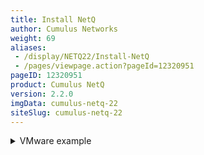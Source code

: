 ```yaml
---
title: Install NetQ
author: Cumulus Networks
weight: 69
aliases:
 - /display/NETQ22/Install-NetQ
 - /pages/viewpage.action?pageId=12320951
pageID: 12320951
product: Cumulus NetQ
version: 2.2.0
imgData: cumulus-netq-22
siteSlug: cumulus-netq-22
---
```

<details>

Installing NetQ can be accomplished in one of three ways:

  - If you have purchased a NetQ (On-site) or Cloud Appliance, refer to
    <span style="color: #ff0000;"> [Getting started with the Cumulus
    NetQ
    Appliance](https://cumulusnetworks.com/products/cumulus-express/getting-started/cumulus-netq/)
    </span> or <span style="color: #ff0000;"> [Getting started with the
    Cumulus NetQ Cloud
    Appliance](https://cumulusnetworks.com/products/cumulus-express/getting-started/cumulus-netq-cloud/)
    </span> for instructions on installing and configuring the
    appliance. Then return to this topic for instructions on how to load
    the NetQ Agent on any switches and hosts you want to monitor.

  - If you already have a switch (running Cumulus Linux version 3.3.2 or
    later) and you want to add NetQ functionality to it, follow the
    instructions in this topic to:

      - Verify your server meets the hardware and software requirements.

      - Load the software onto the switch.

      - Load the NetQ Agent onto the switches and hosts you want to
        monitor.

  - If you are upgrading from a prior version of NetQ, refer to [Upgrade
    NetQ](/version/cumulus-netq-22/Cumulus-NetQ-Deployment-Guide/Upgrade-NetQ/)
    instead.

## <span>Prerequisites</span>

### <span id="src-12320951_InstallNetQ-hwspec" class="confluence-anchor-link"></span><span>Hardware Requirements</span>

NetQ is supported on a variety of hardware.

{{%notice note%}}

**IMPORTANT**

You must meet these *minimum* hardware requirements to install the VM
and have it run properly.

{{%/notice%}}

The NetQ software requires a server with the following:

| Hardware Component      | Minimum On-site Requirement                                                                                                    | Minimum Cloud Requirement |
| ----------------------- | ------------------------------------------------------------------------------------------------------------------------------ | ------------------------- |
| Processor               | Eight (8) virtual CPUs                                                                                                         | Four (4) virtual CPUs     |
| Memory                  | 64 GB RAM                                                                                                                      | 8 GB RAM                  |
| Local disk storage      | 256 GB SSD (**Note**: This must be an SSD; use of other storage options can lead to system instability and are not supported.) | 32 GB (SSD not required)  |
| Network interface speed | 1 Gb NIC                                                                                                                       | 1 Gb NIC                  |

You must also open the following ports on your hardware to use the NetQ
software:

| Port  | Deployment Type   | Software Component Access |
| ----- | ----------------- | ------------------------- |
| 31980 | On-site and cloud | NetQ Platform             |
| 32708 | On-site           | API Gateway               |
| 32666 | On-site           | Web-based User Interface  |

### <span>NetQ Platform HyperVisor Requirements</span>

The NetQ Platform can be installed as a Virtual Machine (VM) using one
of the following hypervisors:

  - VMware ESXi™ 6.5 for servers running Cumulus Linux, CentOS, Ubuntu
    and RedHat operating systems.

  - KVM/QCOW (QEMU Copy on Write) image for servers running CentOS,
    Ubuntu and RedHat operating systems.

### <span>NetQ Agent Operating System Requirements</span>

NetQ 2.2 Agents are supported on the following switch and host operating
systems:

  - Cumulus Linux 3.3.2 and later

  - Ubuntu 16.04

  - Red Hat<sup>®</sup> Enterprise Linux (RHEL) 7.1

  - CentOS 7

### <span>NetQ Application Support</span>

The NetQ CLI, UI, and RESTful API are supported on NetQ 2.1.0 and later.
NetQ 1.4 and earlier applications are not supported in NetQ 2.x.

## <span>Install Workflow</span>

Installation of NetQ involves installing the NetQ software, and
installing and configuring the NetQ Agents. Additional steps are needed
to <span style="color: #ff0000;"> [Integrate NetQ with Event
Notification
Applications](/version/cumulus-netq-22/Cumulus-NetQ-Deployment-Guide/Integrate-with-Third-party-Software-and-Hardware)
</span> . This flow chart shows the required steps to install and setup
NetQ to start validating your network, and the optional steps of
integrating with event notification applications and monitoring hosts.

{{% imgOld 0 %}}

## <span>Install the NetQ Platform</span>

The first step of the install process is to install the NetQ software
onto your hardware (NetQ Platform).

The NetQ software is comprised of the following components:

  - **NetQ applications**: network monitoring and analytics
    functionality

  - **NetQ CLI**: command line user interface for monitoring network and
    administering NetQ through a terminal session

  - **NetQ UI**: graphical interface for monitoring network and
    administering NetQ

  - **NetQ API**: Restful application programming interface for
    accessing NetQ data and integrating with third-party tools

  - **NetQ notifier**: application used to send event notifications to
    third-party notification tools

{{%notice info%}}

**Best Practice**

Cumulus Networks recommends you install the NetQ software on a server
that is part of an out-of-band management network to ensure it can
monitor in-band network issues without being affected itself. You should
run the software on a separate, powerful server to ensure proper
operation and for maximum usability and performance. Refer to [Hardware
Requirements](#src-12320951_InstallNetQ-hwspec) for specifics.

{{%/notice%}}

### <span>Install NetQ VM Image</span>

To install the NetQ Platform software onto your own hardware using a VM
image:

1.  **IMPORTANT**: Confirm that your server hardware meets the
    requirements set out [here](#src-12320951_InstallNetQ-hwspec).

2.  Download the NetQ Platform image.

    1.  On the [Cumulus
        Downloads](https://cumulusnetworks.com/downloads/) page, select
        *NetQ* from the **Product** list box.

    2.  Click *2.2* from the **Version** list box, and then select
        *2.2.x* from the submenu.

    3.  Optionally, select the hypervisor you wish to use (*VMware,
        VMware (Cloud),* *KVM (Cloud)*, or *KVM*) from the
        **Hypervisor/Platform** list box.  
        **Note**: You can ignore the ONIE and Appliance options, as they
        are for the NetQ appliances.

        {{% imgOld 1 %}}

    4.  Scroll down to review the images that match your selection
        criteria, and click **Download** for the image you want.

        {{% imgOld 2 %}}

3.  Open your hypervisor and set up your VM.  
    You can use these examples for reference or use your own hypervisor
    instructions.

<summary>VMware example </summary>

This example shows the VM setup process using an OVA file with VMware
ESXi.

1.  Enter the address of the hardware in your browser.

2.  Log in to VMware using credentials with root access.  

    {{% imgOld 3 %}}

3.  For an on-site NetQ Platform deployment, click **Storage** in the
    Navigator to verify you have an SSD installed.  

    {{% imgOld 4 %}}

4.  Click **Create/Register VM** at the top of the right pane.

    {{% imgOld 5 %}}

5.  Select **Deploy a virtual machine from and OVF or OVA file**, and
    click **Next**.  

    {{% imgOld 6 %}}

6.  Provide a name for the VM, for example *Cumulus NetQ*.

7.  Drag and drop the NetQ Platform image file you downloaded in Step 1
    above.

8.  Click **Next**.

    {{% imgOld 7 %}}

9.  Select the storage type and data store for the image to use, then
    click **Next**. In this example, only one is available.

    {{% imgOld 8 %}}

10. Accept the default deployment options or modify them according to
    your network needs. Click **Next** when you are finished.

    {{% imgOld 9 %}}

11. Review the configuration summary. Click **Back** to change any of
    the settings, or click **Finish** to continue with the creation of
    the VM.

    {{% imgOld 10 %}}

    The progress of the request is shown in the Recent Tasks window at
    the bottom of the application. This may take some time, so continue
    with your other work until the upload finishes.

12. Once completed, view the full details of the VM and hardware.

    {{% imgOld 11 %}}

<summary>KVM example </summary>

This example shows the VM setup process for a system with Libvirt and
KVM/QEMU installed.

1.  Confirm that the SHA256 checksum matches the one posted on the
    Cumulus Downloads website to ensure the image download has not been
    corrupted.

        $ sha256sum ./Downloads/cumulus-netq-server-2.2.0-ts-amd64-qemu.qcow2
        $ 6fff5f2ac62930799b4e8cc7811abb6840b247e2c9e76ea9ccba03f991f42424  ./Downloads/cumulus-netq-server-2.2.0-ts-amd64-qemu.qcow2

2.  Copy the QCOW2 image to a directory where you want to run it.

    {{%notice tip%}}

    Copy, instead of moving, the original QCOW2 image that was
    downloaded to avoid re-downloading it again later should you need to
    perform this process again.

    {{%/notice%}}

        $ sudo mkdir /vms
        $ sudo cp ./Downloads/cumulus-netq-server-2.2.0-ts-amd64-qemu.qcow2 /vms/ts.qcow2

3.  Create the VM.

    For a Direct VM, where the VM uses a MACVLAN interface to sit on the
    host interface for its connectivity:

        $ virt-install --name=netq_ts --vcpus=8 --memory=65536 --os-type=linux --os-variant=debian7 \
         --disk path=/vms/ts.qcow2,format=qcow2,bus=virtio,cache=none \
         --network=type=direct,source=eth0,model=virtio --import --noautoconsole

    {{%notice info%}}

    Replace the disk path value with the location where the QCOW2 image
    is to reside. Replace network model value (eth0 in the above
    example) with the name of the interface where the VM is connected to
    the external network.

    {{%/notice%}}

    Or, for a Bridged VM, where the VM attaches to a bridge which has
    already been setup to allow for external access:

        $ virt-install --name=netq_ts --vcpus=8 --memory=65536 --os-type=linux --os-variant=debian7 \
         --disk path=/vms/ts.qcow2,format=qcow2,bus=virtio,cache=none \
         --network=bridge=br0,model=virtio --import --noautoconsole

    {{%notice info%}}

    Replace network bridge value (br0 in the above example) with the
    name of the (pre-existing) bridge interface where the VM is
    connected to the external network.

    {{%/notice%}}

4.  Watch the boot process in another terminal window.

        $ virsh console netq_ts

5.  From the Console of the VM, check to see which IP address Eth0 has
    obtained via DHCP, or alternatively set a static IP address with
    NCLU on the NetQ Appliance or Platform VM.

        $ ip addr show eth0
        $ net add interface eth0 ip address 10.0.0.1
        $ net commit

{{%notice note%}}

If you have changed the IP Address of the NetQ Platform, you need to
re-register this address with the Kubernetes containers before you can
continue.

1.  Reset all Kubernetes administrative settings. Run the command twice
    to make sure all directories and files have been reset.

    ` cumulus@netq-platform:~$ sudo kubeadm reset -f  `  
    `cumulus@netq-platform:~$ sudo kubeadm reset -f`

2.  Remove the Kubernetes configuration.  
    `cumulus@netq-platform:~$ sudo rm /home/cumulus/.kube/config`

3.  Reset the NetQ Platform install daemon.  
    `cumulus@netq-platform:~$ sudo systemctl reset-failed`  
    `  `

4.  Reset the Kubernetes service.  
    ` cumulus@netq-platform:~$ sudo systemctl restart cts-kubectl-config
     `  
    ***Note**: Allow 15 minutes for the prompt to return.*

5.  Reboot the VM.  
    ***Note**: Allow 5-10 minutes for the VM to boot.*

{{%/notice%}}

### <span>Verify the Installation</span>

1.  Verify you can access the NetQ CLI.

    1.  From a terminal window, log in to the NetQ Platform using the
        default credentials (*cumulus/CumulusLinux\!*).

            <computer>:~<username>$ ssh cumulus@<netq-platform-ipaddress>
            Warning: Permanently added '<netq-platform-hostname>,192.168.1.254' (ECDSA) to the list of known hosts.
            cumulus@<netq-platform-hostname>'s password: <enter CumulusLinux! here>
             
            Welcome to Cumulus (R) Linux (R)
             
            For support and online technical documentation, visit
            http://www.cumulusnetworks.com/support
             
            The registered trademark Linux (R) is used pursuant to a sublicense from LMI,
            the exclusive licensee of Linus Torvalds, owner of the mark on a world-wide
            basis.
             
            cumulus@<netq-platform-hostname>:~$ 

    2.  Run the following command to verify all applications are
        operating properly. ***Note**: Please allow 10-15 minutes for
        all applications to come up and report their status.*

            cumulus@<netq-platform-hostname>:~$ netq show opta-health
            Application                    Status    Health    Kafka Stream    Git Hash    Timestamp
            -----------------------------  --------  --------  --------------  ----------  ------------------------
            netq-app-macfdb                UP        true      up              14b42e6     Mon Jun  3 20:20:35 2019
            netq-app-interface             UP        true                      0fe11c6     Mon Jun  3 20:20:34 2019
            netq-app-vlan                  UP        true                      4daed85     Mon Jun  3 20:20:35 2019
            netq-app-sensors               UP        true      up              f37272c     Mon Jun  3 20:20:34 2019
            netq-app-topology              UP        true                      3f4a887     Mon Jun  3 20:20:34 2019
            kafka-broker                   UP                                              Mon Jun  3 20:20:35 2019
            netq-app-mstpinfo              UP        true      up              ef5565d     Mon Jun  3 20:20:35 2019
            netq-app-address               UP        true      up              7e0d03d     Mon Jun  3 20:20:35 2019
            netq-gui                       UP                                              Mon Jun  3 20:20:35 2019
            netq-app-kube                  UP        true      up              fbcaa9d     Mon Jun  3 20:20:34 2019
            netq-app-link                  UP        true      up              6c2b21a     Mon Jun  3 20:20:35 2019
            netq-app-ptm                   UP        true      up              7162771     Mon Jun  3 20:20:34 2019
            netq-opta                      UP        true                                  Mon Jun  3 20:20:34 2019
            netq-app-clagsession           UP        true      up              356dda9     Mon Jun  3 20:20:34 2019
            netq-endpoint-gateway          UP        true                      295e9ed     Mon Jun  3 20:20:34 2019
            netq-app-ospf                  UP        true      up              e0e2ab0     Mon Jun  3 20:20:34 2019
            netq-app-lldp                  UP        true      up              90582de     Mon Jun  3 20:20:35 2019
            netq-app-inventory             UP        true      up              bbf9938     Mon Jun  3 20:20:34 2019
            netq-app-tracecheck-scheduler  UP        true                      5484c68     Mon Jun  3 20:20:34 2019
            netq-app-infra                 UP        true      up              13f9e7c     Mon Jun  3 20:20:34 2019
            kafka-connect                  UP                                              Mon Jun  3 20:20:35 2019
            netq-app-search                UP        true      up              e47aaba     Mon Jun  3 20:20:34 2019
            netq-app-procdevstats          UP        true      up              b8e280e     Mon Jun  3 20:20:34 2019
            netq-app-vxlan                 UP        true      up              123c577     Mon Jun  3 20:20:34 2019
            zookeeper                      UP                                              Mon Jun  3 20:20:35 2019
            netq-app-resource-util         UP        true      up              41dfb07     Mon Jun  3 20:20:34 2019
            netq-app-evpn                  UP        true      up              05a4003     Mon Jun  3 20:20:34 2019
            netq-api-gateway               UP        true                      c40231a     Mon Jun  3 20:20:34 2019
            netq-app-port                  UP        true      up              4592b70     Mon Jun  3 20:20:35 2019
            netq-app-macs                  UP        true                      dd6cd96     Mon Jun  3 20:20:35 2019
            netq-app-notifier              UP        true      up              da57b69     Mon Jun  3 20:20:35 2019
            netq-app-events                UP        true      up              8f7b4d9     Mon Jun  3 20:20:34 2019
            netq-app-services              UP        true      up              5094f4a     Mon Jun  3 20:20:34 2019
            cassandra                      UP                                              Mon Jun  3 20:20:35 2019
            netq-app-configdiff            UP        true      up              3be2ef1     Mon Jun  3 20:20:34 2019
            netq-app-neighbor              UP        true      up              9ebe479     Mon Jun  3 20:20:35 2019
            netq-app-bgp                   UP        true      up              e68f7a8     Mon Jun  3 20:20:35 2019
            schema-registry                UP                                              Mon Jun  3 20:20:35 2019
            netq-app-lnv                   UP        true      up              a9ca80a     Mon Jun  3 20:20:34 2019
            netq-app-healthdashboard       UP        true                      eea044c     Mon Jun  3 20:20:34 2019
            netq-app-ntp                   UP        true      up              651c86f     Mon Jun  3 20:20:35 2019
            netq-app-customermgmt          UP        true                      7250354     Mon Jun  3 20:20:34 2019
            netq-app-node                  UP        true      up              f676c9a     Mon Jun  3 20:20:34 2019
            netq-app-route                 UP        true      up              6e31f98     Mon Jun  3 20:20:35 2019
             
            cumulus@<netq-platform-hostname>:~$

        {{%notice info%}}

        If any of the applications or services display Status as DOWN
        after 30 minutes, open a [support
        ticket](https://cumulusnetworks.com/support/file-a-ticket/) and
        attach the output of the `opta-support` command.

        {{%/notice%}}

2.  Verify that NTP is configured and running. NTP operation is critical
    to proper operation of NetQ. Refer to [Setting Date and
    Time](/cumulus-linux/System-Configuration/Setting-Date-and-Time/) in the *Cumulus Linux
    User Guide* for details and instructions.

3.  Continue the NetQ installation by loading the NetQ Agent on each
    switch or host you want to monitor. Refer to [Install NetQ
    Agent](#src-12320951_InstallNetQ-agent) for instructions.

## <span id="src-12320951_InstallNetQ-agent" class="confluence-anchor-link"></span><span>Install the NetQ Agent</span>

Whether using the NetQ Appliance or your own hardware, the NetQ Agent
must be installed on each node you want to monitor. The node can be a:

  - Switch running Cumulus Linux version 3.3.2 or later

  - Server running Red Hat RHEL 7.1, Ubuntu 16.04 or CentOS 7

  - Linux virtual machine running any of the above Linux operating
    systems

To install the NetQ Agent you need to install the OS-specific meta
package, `cumulus-netq`, on each switch. Optionally, you can install it
on hosts. The meta package contains the NetQ Agent, the NetQ command
line interface (CLI), and the NetQ library. The library contains modules
used by both the NetQ Agent and the CLI.

Instructions for installing the meta package on each node type are
included here:

  - [Install NetQ Agent on a Cumulus Linux
    Switch](#src-12320951_InstallNetQ-AgentCL)

  - [Install NetQ Agent on an Ubuntu
    Server](#src-12320951_InstallNetQ-AgentUbuntu)

  - [Install NetQ Agent on a Red Hat or CentOS
    Server](#src-12320951_InstallNetQ-AgentRHC)

{{%notice info%}}

If your network uses a proxy server for external connections, you should first
[configure a global proxy](/cumulus-linux/System-Configuration/Configuring-a-Global-Proxy/) 
so `apt-get` can access the meta package on the Cumulus Networks repository.

{{%/notice%}}

### <span id="src-12320951_InstallNetQ-AgentCL" class="confluence-anchor-link"></span><span>Install NetQ Agent on a Cumulus Linux Switch</span>

A simple process installs the NetQ Agent on a Cumulus switch.

1.  Edit the `/etc/apt/sources.list` file to add the repository for
    Cumulus NetQ. ***Note** that NetQ has a separate repository from
    Cumulus Linux.*

        cumulus@switch:~$ sudo nano /etc/apt/sources.list
        ...
        deb http://apps3.cumulusnetworks.com/repos/deb CumulusLinux-3 netq-2.1
        ...

    {{%notice tip%}}

    The repository `deb http://apps3.cumulusnetworks.com/repos/deb
    CumulusLinux-3 netq-latest` can be used if you want to always
    retrieve the latest posted version of NetQ.

    {{%/notice%}}

2.  Update the local `apt` repository, then install the NetQ meta
    package on the switch.

        cumulus@switch:~$ sudo apt-get update
        cumulus@switch:~$ sudo apt-get install cumulus-netq

3.  Verify that [NTP](/cumulus-linux/System-Configuration/Setting-Date-and-Time/)
    is running on the host node. Nodes must be in time synchronization with the
    NetQ Platform to enable useful statistical analysis.

        cumulus@switch:~$ sudo systemctl status ntp
        [sudo] password for cumulus:
        ● ntp.service - LSB: Start NTP daemon
           Loaded: loaded (/etc/init.d/ntp; bad; vendor preset: enabled)
           Active: active (running) since Fri 2018-06-01 13:49:11 EDT; 2 weeks 6 days ago
             Docs: man:systemd-sysv-generator(8)
           CGroup: /system.slice/ntp.service
                   └─2873 /usr/sbin/ntpd -p /var/run/ntpd.pid -g -c /var/lib/ntp/ntp.conf.dhcp -u 109:114

4.  Restart `rsyslog` so log files are sent to the correct destination.

        cumulus@switch:~$ sudo systemctl restart rsyslog.service

5.  Configure the NetQ Agent to send telemetry data to the NetQ
    Platform, NetQ Appliance, or NetQ Cloud Appliance.  
    **Note**: If you intend to use VRF, skip to [Configure the Agent to
    Use VRF](#src-12320951_InstallNetQ-AgentVRF). If you intend to
    specify a port for communication, skip to [Configure the Agent to
    Communicate over a Specific Port](#src-12320951_InstallNetQ-port).  
    In this example, the IP address for the NetQ hardware is
    *192.168.1.254*.

        cumulus@switch:~$ netq config add agent server 192.168.1.254
        cumulus@switch:~$ netq config restart agent

6.  Optionally, configure the switch or host to run the NetQ CLI.

<!-- end list -->

  - For NetQ Platform or NetQ Appliance:

        cumulus@switch:~$ netq config add cli server 192.168.1.254
        cumulus@switch:~$ netq config restart cli

<!-- end list -->

  - For NetQ Cloud Appliance:

        cumulus@switch:~$ netq config add cli server <api-url> access-key <user-access-key> secret-key <user-secret-key> port 443
        cumulus@switch:~$ netq config restart cli

    {{%notice info%}}

    The switch or host must have access to the Internet to configure CLI
    access.

    {{%/notice%}}

Repeat these steps for each Cumulus switch, or use an automation tool to
install NetQ Agent on multiple Cumulus Linux switches.

### <span id="src-12320951_InstallNetQ-AgentUbuntu" class="confluence-anchor-link"></span><span>Install NetQ Agent on an Ubuntu Server (Optional)</span>

Before you install the NetQ Agent on an Ubuntu server, make sure the
following packages are installed and running these minimum versions:

  - iproute 1:4.3.0-1ubuntu3.16.04.1 all

  - iproute2 4.3.0-1ubuntu3 amd64

  - lldpd 0.7.19-1 amd64

  - ntp 1:4.2.8p4+dfsg-3ubuntu5.6 amd64

    {{%notice info%}}

    Make sure you are running lldp**d**, not lldp**ad**. Ubuntu does not
    include `lldpd` by default, which is required for the installation.
    To install this package, run the following commands:

        root@ubuntu:~# apt-get update
        root@ubuntu:~# apt-get install lldpd
        root@ubuntu:~# systemctl enable lldpd.service
        root@ubuntu:~# systemctl start lldpd.service

    {{%/notice%}}

To install the NetQ Agent on an Ubuntu server:

1.  Reference and update the local `apt` repository.

        root@ubuntu:~# wget -O- https://apps3.cumulusnetworks.com/setup/cumulus-apps-deb.pubkey | apt-key add -

2.  Create the file
    `/etc/apt/sources.list.d/cumulus-host-ubuntu-xenial.list` and add
    the following lines:

        root@ubuntu:~# vi /etc/apt/sources.list.d/cumulus-apps-deb-xenial.list
        ...
        deb [arch=amd64] https://apps3.cumulusnetworks.com/repos/deb xenial netq-latest
        ...

    {{%notice note%}}

    The use of `netq-latest` in this example means that a `get` to the
    repository always retrieves the latest version of NetQ, even in the
    case where a major version update has been made. If you want to keep
    the repository on a specific version — such as `netq-2.2` — use that
    instead.

    {{%/notice%}}

3.  Install NTP on the server, if not already installed.

        root@ubuntu:~# sudo apt-get install ntp

4.  Configure the NTP server.

    1.  Open the `/etc/ntp.conf` file in your text editor of choice.

    2.  Under the Server section, specify the NTP server IP address or
        hostname.

5.  Enable and start the NTP service.

        root@ubuntu:~# sudo systemctl enable ntp.service
        root@ubuntu:~# sudo systemctl start ntp.service

6.  Verify NTP is operating correctly. Look for an asterisk (\*) or a
    plus sign (+) that indicates the clock is synchronized.

        root@ubuntu:~# ntpq -pn
             remote           refid      st t when poll reach   delay   offset  jitter
        ==============================================================================
        +173.255.206.154 132.163.96.3     2 u   86  128  377   41.354    2.834   0.602
        +12.167.151.2    198.148.79.209   3 u  103  128  377   13.395   -4.025   0.198
         2a00:7600::41   .STEP.          16 u    - 1024    0    0.000    0.000   0.000
        *129.250.35.250  249.224.99.213   2 u  101  128  377   14.588   -0.299   0.243

7.  Install the meta package on the server.

        root@ubuntu:~# apt-get update
        root@ubuntu:~# apt-get install cumulus-netq

8.  Configure the NetQ Agent to send telemetry data to the NetQ
    Platform, NetQ Appliance, or NetQ Cloud Appliance.  
    **Note**: If you intend to use VRF, skip to [Configure the Agent to
    Use VRF](#src-12320951_InstallNetQ-AgentVRF). If you intend to
    specify a port for communication, skip to [Configure the Agent to
    Communicate over a Specific Port](#src-12320951_InstallNetQ-port).  
    In this example, the IP address for the NetQ hardware is
    *192.168.1.254*.

        root@ubuntu:~# netq config add agent server 192.168.1.254
        Updated agent server 192.168.1.254 vrf default. Please restart netq-agent (netq config restart agent).
        root@ubuntu:~# netq config restart agent

9.  Optionally, configure the switch or host to run the NetQ CLI.

      - For NetQ Platform or NetQ Appliance:

            root@ubuntu:~# netq config add cli server 192.168.1.254
            Updated cli server 192.168.1.254 vrf default. Please restart netqd (netq config restart cli).
            root@ubuntu:~# netq config restart cli

    <!-- end list -->

      - For NetQ Cloud Appliance:

            root@ubuntu:~# netq config add cli server <api-url> access-key <user-access-key> secret-key <user-secret-key> port 443
            root@ubuntu:~# netq config restart cli

        {{%notice info%}}

        The switch or host must have access to the Internet to configure
        CLI access.

        {{%/notice%}}

10. Repeat these steps for all of your hosts running Ubuntu, or use an
    automation tool to streamline the process.

### <span id="src-12320951_InstallNetQ-AgentRHC" class="confluence-anchor-link"></span><span>Install NetQ Agent on a Red Hat or CentOS Server (Optional)</span>

Before you install the NetQ Agent on a Red Hat or CentOS server, make
sure the following packages are installed and running these minimum
versions:

  - iproute-3.10.0-54.el7\_2.1.x86\_64

  - lldpd-0.9.7-5.el7.x86\_64

    {{%notice info%}}

    Make sure you are running lldp**d**, not lldp**ad**.

    CentOS does not include `lldpd` by default, nor does it include
    `wget`, which is required for the installation. To install this
    package, run the following commands:

        root@rhel7:~# yum -y install epel-release
        root@rhel7:~# yum -y install lldpd
        root@rhel7:~# systemctl enable lldpd.service
        root@rhel7:~# systemctl start lldpd.service
        root@rhel7:~# yum install wget

    {{%/notice%}}

  - ntp-4.2.6p5-25.el7.centos.2.x86\_64

  - ntpdate-4.2.6p5-25.el7.centos.2.x86\_64

To install the NetQ Agent on a Red Hat or CentOS server:

1.  Reference and update the local `yum` repository.

        root@rhel7:~# rpm --import https://apps3.cumulusnetworks.com/setup/cumulus-apps-rpm.pubkey
        root@rhel7:~# wget -O- https://apps3.cumulusnetworks.com/setup/cumulus-apps-rpm-el7.repo > /etc/yum.repos.d/cumulus-host-el.repo

2.  Edit `/etc/yum.repos.d/cumulus-host-el.repo` to set the `enabled=1`
    flag for the two NetQ repositories.

        root@rhel7:~# vi /etc/yum.repos.d/cumulus-host-el.repo
        ...
        [cumulus-arch-netq-2.2]
        name=Cumulus netq packages
        baseurl=https://apps3.cumulusnetworks.com/repos/rpm/el/7/netq-2.2/$basearch
        gpgcheck=1
        enabled=1
        [cumulus-noarch-netq-2.2]
        name=Cumulus netq architecture-independent packages
        baseurl=https://apps3.cumulusnetworks.com/repos/rpm/el/7/netq-2.2/noarch
        gpgcheck=1
        enabled=1
        ...

3.  Install NTP on the server.

        root@rhel7:~# yum install ntp

4.  Configure the NTP server.

    1.  Open the `/etc/ntp.conf` file in your text editor of choice.

    2.  Under the Server section, specify the NTP server IP address or
        hostname.

5.  Enable and start the NTP service.

        root@rhel7:~# sudo systemctl enable ntpd.service
        root@rhel7:~# sudo systemctl start ntpd.service

6.  Verify NTP is operating correctly. Look for an asterisk (\*) or a
    plus sign (+) that indicates the clock is synchronized.

        root@rhel7:~# ntpq -pn
             remote           refid      st t when poll reach   delay   offset  jitter
        ==============================================================================
        +173.255.206.154 132.163.96.3     2 u   86  128  377   41.354    2.834   0.602
        +12.167.151.2    198.148.79.209   3 u  103  128  377   13.395   -4.025   0.198
         2a00:7600::41   .STEP.          16 u    - 1024    0    0.000    0.000   0.000
        *129.250.35.250  249.224.99.213   2 u  101  128  377   14.588   -0.299   0.243

7.  Install the Bash completion and NetQ meta packages on the server.

        root@rhel7:~# yum -y install bash-completion
        root@rhel7:~# yum install cumulus-netq

8.  Configure the NetQ Agent to send telemetry data to the NetQ
    Platform, NetQ Appliance, or NetQ Cloud Appliance.  
    **Note**: If you intend to use VRF, skip to [Configure the Agent to
    Use VRF](#src-12320951_InstallNetQ-AgentVRF). If you intend to
    specify a port for communication, skip to [Configure the Agent to
    Communicate over a Specific Port](#src-12320951_InstallNetQ-port).  
    In this example, the IP address for the NetQ hardware is
    *192.168.1.254*.

        root@rhel7:~# netq config add agent server 192.168.1.254
        Updated agent server 192.168.1.254 vrf default. Please restart netq-agent (netq config restart agent).
        root@rhel7:~# netq config restart agent

9.  Optionally, configure the switch or host to run the NetQ CLI.

    1.  For NetQ Platform or NetQ Appliance:

            root@rhel7:~# netq config add cli server 192.168.1.254
            Updated cli server 192.168.1.254 vrf default. Please restart netqd (netq config restart cli).
            root@rhel7:~# netq config restart cli

    2.  For NetQ Cloud Appliance:

            root@rhel7:~# netq config add cli server <api-url> access-key <user-access-key> secret-key <user-secret-key> port 443
            root@rhel7:~# netq config restart cli

        {{%notice info%}}

        The switch or host must have access to the Internet to configure
        CLI access.

        {{%/notice%}}

10. Repeat these steps for all of your hosts running Ubuntu, or use an
    automation tool to streamline the process.

## <span>Configure Optional NetQ Agent Settings</span>

Once the NetQ Agents have been installed on the network nodes you want
to monitor, the NetQ Agents must be configured to obtain useful and
relevant data. The code examples shown in this section illustrate how to
configure the NetQ Agent on a Cumulus switch, but it is exactly the same
for the other type of nodes. Depending on your deployment, follow the
relevant additional instructions after the basic configuration steps:

  - [Configuring the Agent to Use a
    VRF](#src-12320951_InstallNetQ-AgentVRF)

  - [Configuring the Agent to Communicate over a Specific
    Port](#src-12320951_InstallNetQ-port)

### <span id="src-12320951_InstallNetQ-AgentVRF" class="confluence-anchor-link"></span><span>Configure the Agent to Use a VRF</span>

While optional, Cumulus strongly recommends that you configure NetQ
Agents to communicate with the NetQ Platform only via a
[VRF](/cumulus-linux/Layer-3/Virtual-Routing-and-Forwarding-VRF/), including a
[management VRF](/cumulus-linux/Layer-3/Management-VRF/). To do so, you need to
specify the VRF name when configuring the NetQ Agent. For example, if
the management VRF is configured and you want the agent to communicate
with the NetQ Platform over it, configure the agent like this:
<span style="color: #222222;"> </span>

    cumulus@leaf01:~$ netq config add agent server 192.168.1.254 vrf mgmt
    cumulus@leaf01:~$ netq config add cli server 192.168.254 vrf mgmt

You then restart the agent: <span style="color: #222222;"> </span>

    cumulus@leaf01:~$ netq config restart agent
    cumulus@leaf01:~$ netq config restart cli

### <span id="src-12320951_InstallNetQ-port" class="confluence-anchor-link"></span><span>Configure the Agent to Communicate over a Specific Port</span>

By default, NetQ uses port 31980 for communication between the NetQ
Platform and NetQ Agents. If you want the NetQ Agent to communicate with
the NetQ Platform via a different port, you need to specify the port
number when configuring the NetQ Agent like this:

    cumulus@leaf01:~$ netq config add agent server 192.168.1.254 port 7379

You then restart the agent: <span style="color: #222222;"> </span>

    cumulus@leaf01:~$ netq config restart agent

## <span>Integrate with Event Notification Tools</span>

If you want to proactively monitor events in your network, you can
integrate NetQ with the PagerDuty or Slack notification tools. To do so
you need to configure both the notification application itself to
receive the messages, and NetQ with what messages to send and where to
send them. Refer to [Integrate NetQ with Event Notification
Applications](/version/cumulus-netq-22/Cumulus-NetQ-Deployment-Guide/Integrate-with-Third-party-Software-and-Hardware)
to use the CLI for configuration.

## <span>Set Up Security</span>

<span style="color: #ff0000;"> When you set up and configured your
Cumulus Linux switches, you likely configured a number of the security
features available. Cumulus recommends the same security measures be
followed for the NetQ Platform in the out-of-band-network. Refer to the
[Securing Cumulus Linux white
paper](https://cumulusnetworks.com/learn/web-scale-networking-resources/white-papers/securing-cumulus-linux/)
for details. </span>

<span style="color: #ff0000;"> Your Cumulus Linux switches have a number
of ports open by default. A few additional ports must be opened to run
the NetQ software (refer to [Default Open Ports in Cumulus Linux and
NetQ](https://support.cumulusnetworks.com/hc/en-us/articles/228281808-Default-Open-Ports-in-Cumulus-Linux-and-NetQ)
article). </span>

<span style="color: #ff0000;">  
</span>

<article id="html-search-results" class="ht-content" style="display: none;">

</article>

<footer id="ht-footer">

</footer>

</details>
